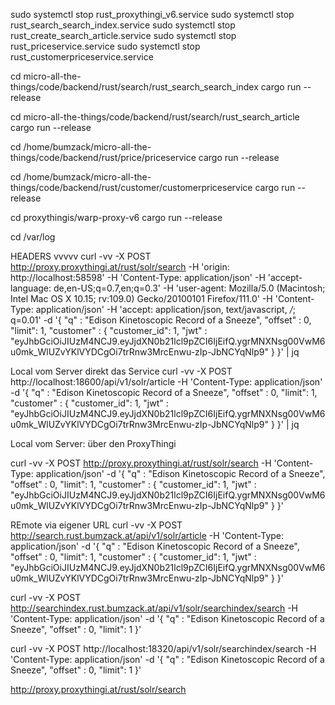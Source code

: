 sudo systemctl stop rust_proxythingi_v6.service
sudo systemctl stop rust_search_search_index.service
sudo systemctl stop rust_create_search_article.service
sudo systemctl stop rust_priceservice.service
sudo systemctl stop rust_customerpriceservice.service



cd micro-all-the-things/code/backend/rust/search/rust_search_search_index
cargo run --release

cd micro-all-the-things/code/backend/rust/search/rust_search_article
cargo run --release


cd /home/bumzack/micro-all-the-things/code/backend/rust/price/priceservice
cargo run --release


cd /home/bumzack/micro-all-the-things/code/backend/rust/customer/customerpriceservice
cargo run --release



cd proxythingis/warp-proxy-v6
cargo run --release


 cd /var/log



HEADERS  vvvvv
curl -vv -X POST http://proxy.proxythingi.at/rust/solr/search -H 'origin: http://localhost:58598'  -H 'Content-Type: application/json'  -H 'accept-language: de,en-US;q=0.7,en;q=0.3'   -H 'user-agent: Mozilla/5.0 (Macintosh; Intel Mac OS X 10.15; rv:109.0) Gecko/20100101 Firefox/111.0'  -H 'Content-Type: application/json'  -H  'accept: application/json, text/javascript, */*; q=0.01'  -d '{ "q" : "Edison Kinetoscopic Record of a Sneeze", "offset" : 0, "limit": 1, "customer" : {  "customer_id": 1, "jwt" : "eyJhbGciOiJIUzM4NCJ9.eyJjdXN0b21lcl9pZCI6IjEifQ.ygrMNXNsg00VwM6u0mk_WlUZvYKlVYDCgOi7trRnw3MrcEnwu-zIp-JbNCYqNlp9" }   }' | jq





Local vom Server direkt das Service 
curl -vv -X POST http://localhost:18600/api/v1/solr/article  -H 'Content-Type: application/json'  -d '{ "q" : "Edison Kinetoscopic Record of a Sneeze", "offset" : 0, "limit": 1, "customer" : {  "customer_id": 1, "jwt" : "eyJhbGciOiJIUzM4NCJ9.eyJjdXN0b21lcl9pZCI6IjEifQ.ygrMNXNsg00VwM6u0mk_WlUZvYKlVYDCgOi7trRnw3MrcEnwu-zIp-JbNCYqNlp9" }   }' | jq


Local vom Server: über den ProxyThingi

curl -vv -X POST http://proxy.proxythingi.at/rust/solr/search   -H 'Content-Type: application/json'        -d '{ "q" : "Edison Kinetoscopic Record of a Sneeze", "offset" : 0, "limit": 1, "customer" : {  "customer_id": 1, "jwt" : "eyJhbGciOiJIUzM4NCJ9.eyJjdXN0b21lcl9pZCI6IjEifQ.ygrMNXNsg00VwM6u0mk_WlUZvYKlVYDCgOi7trRnw3MrcEnwu-zIp-JbNCYqNlp9" }   }'  

 
REmote via eigener URL 
curl -vv -X POST http://search.rust.bumzack.at/api/v1/solr/article     -H 'Content-Type: application/json'    -d '{ "q" : "Edison Kinetoscopic Record of a Sneeze", "offset" : 0, "limit": 1, "customer" : {  "customer_id": 1, "jwt" : "eyJhbGciOiJIUzM4NCJ9.eyJjdXN0b21lcl9pZCI6IjEifQ.ygrMNXNsg00VwM6u0mk_WlUZvYKlVYDCgOi7trRnw3MrcEnwu-zIp-JbNCYqNlp9" }   }' 

 


curl -vv -X POST http://searchindex.rust.bumzack.at/api/v1/solr/searchindex/search     -H 'Content-Type: application/json'    -d '{ "q" : "Edison Kinetoscopic Record of a Sneeze", "offset" : 0, "limit": 1   }' 

curl -vv -X POST http://localhost:18320/api/v1/solr/searchindex/search     -H 'Content-Type: application/json'    -d '{ "q" : "Edison Kinetoscopic Record of a Sneeze", "offset" : 0, "limit": 1   }' 


http://proxy.proxythingi.at/rust/solr/search
